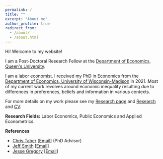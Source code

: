 ```yaml
---
permalink: /
title: ""
excerpt: "About me"
author_profile: true
redirect_from: 
  - /about/
  - /about.html
---
```


Hi! Welcome to my website!

I am a  Post-Doctoral Research Fellow at the [Department of Economics, Queen's University](https://www.econ.queensu.ca/). 

I am a labor economist. I received my PhD in Economics from the [Department of Economics, University of Wisconsin-Madison](https://econ.wisc.edu/) in 2021. Most of my current work revolves around economic inequality resulting due to differences in preferences, beliefs and information in various contexts. 

For more details on my work please see my [Research page](https://moshialam.github.io/research/) and [Research](/_pages/research_page.html) and [CV](/papers/Alam_MdMoshiUl_CV.pdf).

**Research Fields:**
  Labor Economics, Public Economics and Applied Econometrics.

**References**
  - [Chris Taber](https://www.ssc.wisc.edu/~ctaber/) [[Email](ctaber@ssc.wisc.edu)] (PhD Advisor)
  - [Jeff Smith](https://sites.google.com/site/econjeffsmith/home) [[Email](econjeff@ssc.wisc.edu)]
  - [Jesse Gregory](https://www.ssc.wisc.edu/~jmgregory/) [[Email](jmgregory@ssc.wisc.edu)]

